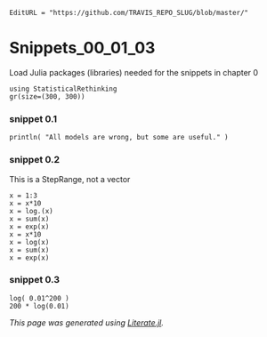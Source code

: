```@meta
EditURL = "https://github.com/TRAVIS_REPO_SLUG/blob/master/"
```

# Snippets_00_01_03

Load Julia packages (libraries) needed  for the snippets in chapter 0

```@example snippets_00_01_03
using StatisticalRethinking
gr(size=(300, 300))
```

### snippet 0.1

```@example snippets_00_01_03
println( "All models are wrong, but some are useful." )
```

### snippet 0.2

This is a StepRange, not a vector

```@example snippets_00_01_03
x = 1:3
x = x*10
x = log.(x)
x = sum(x)
x = exp(x)
x = x*10
x = log(x)
x = sum(x)
x = exp(x)
```

### snippet 0.3

```@example snippets_00_01_03
log( 0.01^200 )
200 * log(0.01)
```

*This page was generated using [Literate.jl](https://github.com/fredrikekre/Literate.jl).*


